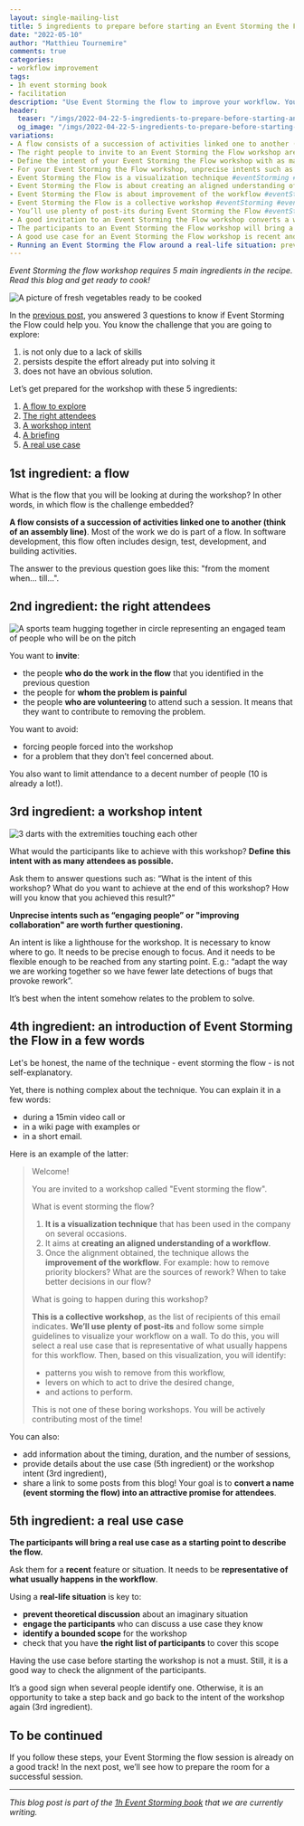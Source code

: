 ```yaml
---
layout: single-mailing-list
title: 5 ingredients to prepare before starting an Event Storming the Flow
date: "2022-05-10"
author: "Matthieu Tournemire"
comments: true
categories:
- workflow improvement
tags:
- 1h event storming book
- facilitation
description: "Use Event Storming the flow to improve your workflow. You need only 5 ingredients to the preparation of a successful workshop. These ingredients are: (i) a flow to explore, (ii) the right attendees, (iii) a workshop intent, (iv) a briefing and (v) a real use case."
header:
  teaser: "/imgs/2022-04-22-5-ingredients-to-prepare-before-starting-an-event-storming-the-flow/vegetables-600-teaser.jpg"
  og_image: "/imgs/2022-04-22-5-ingredients-to-prepare-before-starting-an-event-storming-the-flow/vegetables-1800-og.jpg"
variations:
- A flow consists of a succession of activities linked one to another (think of an assembly line) #eventStorming #eventStormingJournal #TeamFlowEventStorming #facilitation #problemSolving #continuousImprovement #teamRetrospective
- The right people to invite to an Event Storming the Flow workshop are those who do the work in the flow, whom the problem is painful, who volunteer#eventStorming #eventStormingJournal #TeamFlowEventStorming #facilitation #problemSolving #continuousImprovement #teamRetrospective
- Define the intent of your Event Storming the Flow workshop with as many attendees as possible. #eventStorming #eventStormingJournal #TeamFlowEventStorming #facilitation #problemSolving #continuousImprovement #teamRetrospective
- For your Event Storming the Flow workshop, unprecise intents such as “engaging people” or "improving collaboration" are worth further questioning. #eventStorming #eventStormingJournal #TeamFlowEventStorming #facilitation #problemSolving #continuousImprovement #teamRetrospective
- Event Storming the Flow is a visualization technique #eventStorming #eventStormingJournal #TeamFlowEventStorming #facilitation #problemSolving #continuousImprovement #teamRetrospective
- Event Storming the Flow is about creating an aligned understanding of a workflow #eventStorming #eventStormingJournal #TeamFlowEventStorming #facilitation #problemSolving #continuousImprovement #teamRetrospective
- Event Storming the Flow is about improvement of the workflow #eventStorming #eventStormingJournal #TeamFlowEventStorming #facilitation #problemSolving #continuousImprovement #teamRetrospective
- Event Storming the Flow is a collective workshop #eventStorming #eventStormingJournal #TeamFlowEventStorming #facilitation #problemSolving #continuousImprovement #teamRetrospective
- You’ll use plenty of post-its during Event Storming the Flow #eventStorming #eventStormingJournal #TeamFlowEventStorming #facilitation #problemSolving #continuousImprovement #teamRetrospective
- A good invitation to an Event Storming the Flow workshop converts a weird name into an attractive promise for attendees #eventStorming #eventStormingJournal #TeamFlowEventStorming #facilitation #problemSolving #continuousImprovement #teamRetrospective
- The participants to an Event Storming the Flow workshop will bring a real use case as a starting point to describe the flow. #eventStorming #eventStormingJournal #TeamFlowEventStorming #facilitation #problemSolving #continuousImprovement #teamRetrospective
- A good use case for an Event Storming the Flow workshop is recent and representative of what usually happens in the workflow. #eventStorming #eventStormingJournal #TeamFlowEventStorming #facilitation #problemSolving #continuousImprovement #teamRetrospective
- Running an Event Storming the Flow around a real-life situation: prevents theoretical discussion, engages the participants, maintains a bounded scope, and helps to build the right list of participants #eventStorming #eventStormingJournal #TeamFlowEventStorming #facilitation #problemSolving #continuousImprovement #teamRetrospective
---
```

_Event Storming the flow workshop requires 5 main ingredients in the recipe. Read this blog and get ready to cook!_

![A picture of fresh vegetables ready to be cooked]({{site.url}}{{site.baseurl}}/imgs/2022-04-22-5-ingredients-to-prepare-before-starting-an-event-storming-the-flow/vegetables.jpg)

In the [previous post]({{site.url}}{{site.baseurl}}/workflow%20improvement/3-questions-to-know-if-event-storming-the-flow-could-help-you/), you answered 3 questions to know if Event Storming the Flow could help you.
You know the challenge that you are going to explore:
1. is not only due to a lack of skills
2. persists despite the effort already put into solving it
3. does not have an obvious solution.


Let’s get prepared for the workshop with these 5 ingredients:
1. [A flow to explore](#1st-ingredient-a-flow)
2. [The right attendees](#2nd-ingredient-the-right-attendees)
3. [A workshop intent](#3rd-ingredient-a-workshop-intent)
4. [A briefing](#4th-ingredient-an-introduction-of-event-storming-the-flow-in-a-few-words)
5. [A real use case](#5th-ingredient-a-real-use-case)

## 1st ingredient: a flow

What is the flow that you will be looking at during the workshop? In other words, in which flow is the challenge embedded?

**A flow consists of a succession of activities linked one to another (think of an assembly line)**. Most of the work we do is part of a flow. In software development, this flow often includes design, test, development, and building activities.

The answer to the previous question goes like this: "from the moment when... till...".

## 2nd ingredient: the right attendees

![A sports team hugging together in circle representing an engaged team of people who will be on the pitch]({{site.url}}{{site.baseurl}}/imgs/2022-04-22-5-ingredients-to-prepare-before-starting-an-event-storming-the-flow/team.jpg)

You want to **invite**:
- the people **who do the work in the flow** that you identified in the previous question
- the people for **whom the problem is painful**
- the people **who are volunteering** to attend such a session. It means that they want to contribute to removing the problem.

You want to avoid:
- forcing people forced into the workshop
- for a problem that they don’t feel concerned about.

You also want to limit attendance to a decent number of people (10 is already a lot!).

## 3rd ingredient: a workshop intent

![3 darts with the extremities touching each other]({{site.url}}{{site.baseurl}}/imgs/2022-04-22-5-ingredients-to-prepare-before-starting-an-event-storming-the-flow/dart.jpg)

What would the participants like to achieve with this workshop? **Define this intent with as many attendees as possible.**

Ask them to answer questions such as: “What is the intent of this workshop? What do you want to achieve at the end of this workshop? How will you know that you achieved this result?”

**Unprecise intents such as “engaging people” or "improving collaboration" are worth further questioning.**

An intent is like a lighthouse for the workshop. It is necessary to know where to go. It needs to be precise enough to focus. And it needs to be flexible enough to be reached from any starting point. E.g.: “adapt the way we are working together so we have fewer late detections of bugs that provoke rework”.

It’s best when the intent somehow relates to the problem to solve.

## 4th ingredient: an introduction of Event Storming the Flow in a few words

Let's be honest, the name of the technique - event storming the flow - is not self-explanatory.

Yet, there is nothing complex about the technique. You can explain it in a few words:
-	during a 15min video call or
-	in a wiki page with examples or
-	in a short email.

Here is an example of the latter:

> Welcome!
>
>You are invited to a workshop called "Event storming the flow".
>
>What is event storming the flow?
>
>1. **It is a visualization technique** that has been used in the company on several occasions.
>2. It aims at **creating an aligned understanding of a workflow**.
>3. Once the alignment obtained, the technique allows the **improvement of the workflow**. For example: how to remove priority blockers? What are the sources of rework? When to take better decisions in our flow?
>
>What is going to happen during this workshop?
>
>**This is a collective workshop**, as the list of recipients of this email indicates.
>**We’ll use plenty of post-its** and follow some simple guidelines to visualize your workflow on a wall.
>To do this, you will select a real use case that is representative of what usually happens for this workflow.
>Then, based on this visualization, you will identify:
>- patterns you wish to remove from this workflow,
>- levers on which to act to drive the desired change,
>- and actions to perform.
>
>This is not one of these boring workshops. You will be actively contributing most of the time!

You can also:
-	add information about the timing, duration, and the number of sessions,
-	provide details about the use case (5th ingredient) or the workshop intent (3rd ingredient),
-	share a link to some posts from this blog!
Your goal is to **convert a name (event storming the flow) into an attractive promise for attendees**.

## 5th ingredient: a real use case

**The participants will bring a real use case as a starting point to describe the flow.**

Ask them for a **recent** feature or situation. It needs to be **representative of what usually happens in the workflow**.

Using a **real-life situation** is key to:
- **prevent theoretical discussion** about an imaginary situation
- **engage the participants** who can discuss a use case they know
- **identify a bounded scope** for the workshop
- check that you have **the right list of participants** to cover this scope

Having the use case before starting the workshop is not a must. Still, it is a good way to check the alignment of the participants.

It’s a good sign when several people identify one. Otherwise, it is an opportunity to take a step back and go back to the intent of the workshop again (3rd ingredient).

## To be continued
If you follow these steps, your Event Storming the flow session is already on a good track! In the next post, we’ll see how to prepare the room for a successful session.

----
_This blog post is part of the [1h Event Storming book]({{site.url}}/1h-event-storming-book/) that we are currently writing._